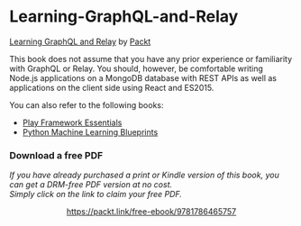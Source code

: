 # Learning-GraphQL-and-Relay
[Learning GraphQL and Relay](https://www.packtpub.com/web-development/learning-graphql-and-relay?utm_source=GitHub&utm_medium=repository&utm_campaign=9781786465757) by [Packt](https://www.packtpub.com/)

This book does not assume that you have any prior experience or familiarity with GraphQL or Relay. You should, however, be comfortable writing Node.js applications on a MongoDB database with REST APIs as well as applications on the client side using React and ES2015.

You can also refer to the following books:
* [Play Framework Essentials](https://www.packtpub.com/web-development/play-framework-essentials?utm_source=GitHub&utm_medium=repository&utm_campaign=9781783982400)
* [Python Machine Learning Blueprints](https://www.packtpub.com/big-data-and-business-intelligence/python-machine-learning-blueprints-intuitive-data-projects-you-ca?utm_source=GitHub&utm_medium=repository&utm_campaign=9781784394752)
### Download a free PDF

 <i>If you have already purchased a print or Kindle version of this book, you can get a DRM-free PDF version at no cost.<br>Simply click on the link to claim your free PDF.</i>
<p align="center"> <a href="https://packt.link/free-ebook/9781786465757">https://packt.link/free-ebook/9781786465757 </a> </p>